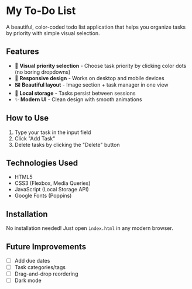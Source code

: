 # My To-Do List

A beautiful, color-coded todo list application that helps you organize tasks by priority with simple visual selection.

## Features

- 🎨 **Visual priority selection** - Choose task priority by clicking color dots (no boring dropdowns)
- 📱 **Responsive design** - Works on desktop and mobile devices
- 🖼 **Beautiful layout** - Image section + task manager in one view
- 💾 **Local storage** - Tasks persist between sessions
- ✨ **Modern UI** - Clean design with smooth animations

## How to Use

1. Type your task in the input field
2. Click "Add Task"
3. Delete tasks by clicking the "Delete" button

## Technologies Used

- HTML5
- CSS3 (Flexbox, Media Queries)
- JavaScript (Local Storage API)
- Google Fonts (Poppins)

## Installation

No installation needed! Just open `index.html` in any modern browser.

## Future Improvements

- [ ] Add due dates
- [ ] Task categories/tags
- [ ] Drag-and-drop reordering
- [ ] Dark mode
